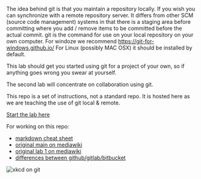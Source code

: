 The idea behind git is that you maintain a repository locally. If you
wish you can synchronize with a remote repository server. It differs
from other SCM (source code management) systems in that there is a
staging area before committing where you add / remove items to be
committed before the actual commit. git is the command for use on your
local repository on your own computer. For windoze we recommend
<https://git-for-windows.github.io/> For Linux (possibly MAC OSX) it
should be installed by default.

This lab should get you started using git for a project of your own,
so if anything goes wrong you swear at yourself.

The second lab will concentrate on collaboration using git.

This repo is a set of instructions, not a standard repo. It is hosted
here as we are teaching the use of git local & remote.

[Start the lab here](Labtext1.md)

For working on this repo:

-   [markdown cheat sheet](https://github.com/adam-p/markdown-here/wiki/Markdown-Cheatsheet)
-   [original main on mediawiki](http://wiki.pcampbell.profweb.ca/index.php/Using\_git)
-   [original lab 1 on mediawiki](http://wiki.pcampbell.profweb.ca/index.php/Introductory\_Git\_Lab)
-   [differences between github/gitlab/bitbucket](https://about.gitlab.com/2016/01/27/comparing-terms-gitlab-github-bitbucket/)

![xkcd on git](https://imgs.xkcd.com/comics/git_2x.png)
